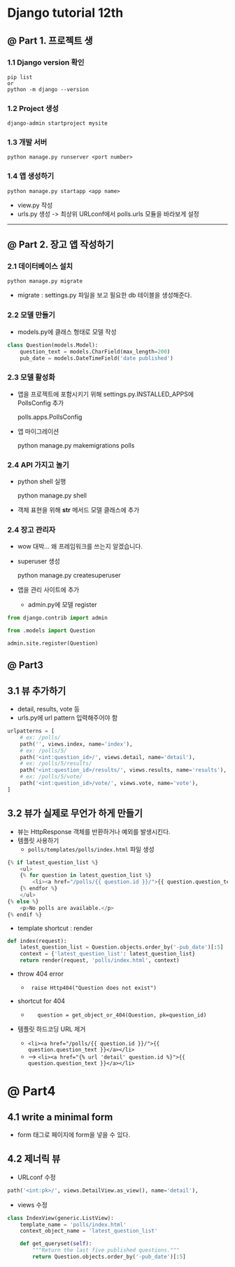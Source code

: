 # Django tutorial 12th

## @ Part 1. 프로젝트 생
### 1.1 Django version 확인
    pip list
    or
    python -m django --version

### 1.2 Project 생성
    django-admin startproject mysite

### 1.3 개발 서버 
    python manage.py runserver <port number>

### 1.4 앱 생성하기
    python manage.py startapp <app name>
   
- view.py 작성
- urls.py 생성 -> 최상위 URLconf에서 polls.urls 모듈을 바라보게 설정

<hr/>


## @ Part 2. 장고 앱 작성하기
### 2.1 데이터베이스 설치
    python manage.py migrate
- migrate : settings.py 파일을 보고 필요한 db 테이블을 생성해준다.

### 2.2 모델 만들기
- models.py에 클래스 형태로 모델 작성 
```python
class Question(models.Model):
    question_text = models.CharField(max_length=200)
    pub_date = models.DateTimeField('date published')
```
### 2.3 모델 활성화
- 앱을 프로젝트에 포함시키기 위해 settings.py.INSTALLED_APPS에 PollsConfig 추가


     polls.apps.PollsConfig
- 앱 마이그레이션


    python manage.py makemigrations polls
    
### 2.4 API 가지고 놀기
- python shell 실행   
    
    
    python manage.py shell
- 객체 표현을 위해 __str__ 메서드 모델 클래스에 추가

### 2.4 장고 관리자
- wow 대박... 왜 프레임워크를 쓰는지 알겠습니다.
- superuser 생성

    
    python manage.py createsuperuser
- 앱을 관리 사이트에 추가
    - admin.py에 모델 register
```python
from django.contrib import admin

from .models import Question

admin.site.register(Question)
```

## @ Part3

## 3.1 뷰 추가하기
- detail, results, vote 등
- urls.py에 url pattern 입력해주어야 함
```python
urlpatterns = [
    # ex: /polls/
    path('', views.index, name='index'),
    # ex: /polls/5/
    path('<int:question_id>/', views.detail, name='detail'),
    # ex: /polls/5/results/
    path('<int:question_id>/results/', views.results, name='results'),
    # ex: /polls/5/vote/
    path('<int:question_id>/vote/', views.vote, name='vote'),
]
```

## 3.2 뷰가 실제로 무언가 하게 만들기
- 뷰는 HttpResponse 객체를 반환하거나 예외를 발생시킨다.
- 템플릿 사용하기
    - ```polls/templates/polls/index.html``` 파일 생성 
```python
{% if latest_question_list %}
    <ul>
    {% for question in latest_question_list %}
        <li><a href="/polls/{{ question.id }}/">{{ question.question_text }}</a></li>
    {% endfor %}
    </ul>
{% else %}
    <p>No polls are available.</p>
{% endif %}
```
- template shortcut : render
```python
def index(request):
    latest_question_list = Question.objects.order_by('-pub_date')[:5]
    context = {'latest_question_list': latest_question_list}
    return render(request, 'polls/index.html', context)
```

- throw 404 error
    - ``` raise Http404("Question does not exist")``` 

- shortcut for 404
    - ```    question = get_object_or_404(Question, pk=question_id) ```
    
- 템플릿 하드코딩 URL 제거
    - ```<li><a href="/polls/{{ question.id }}/">{{ question.question_text }}</a></li>```
    - --> ``` <li><a href="{% url 'detail' question.id %}">{{ question.question_text }}</a></li> ```

# @ Part4
## 4.1 write a minimal form
- form 태그로 페이지에 form을 넣을 수 있다. 

## 4.2 제너릭 뷰
- URLconf 수정 
```python
path('<int:pk>/', views.DetailView.as_view(), name='detail'),
``` 

- views 수정
```python
class IndexView(generic.ListView):
    template_name = 'polls/index.html'
    context_object_name = 'latest_question_list'

    def get_queryset(self):
        """Return the last five published questions."""
        return Question.objects.order_by('-pub_date')[:5]
```